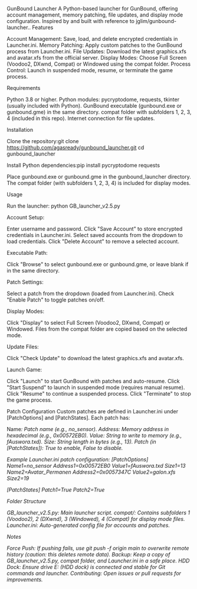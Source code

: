 GunBound Launcher
A Python-based launcher for GunBound, offering account management, memory patching, file updates, and display mode configuration. Inspired by and built with reference to jglim/gunbound-launcher..
Features

Account Management: Save, load, and delete encrypted credentials in Launcher.ini.
Memory Patching: Apply custom patches to the GunBound process from Launcher.ini.
File Updates: Download the latest graphics.xfs and avatar.xfs from the official server.
Display Modes: Choose Full Screen (Voodoo2, DXwnd, Compat) or Windowed using the compat folder.
Process Control: Launch in suspended mode, resume, or terminate the game process.

Requirements

Python 3.8 or higher.
Python modules: pycryptodome, requests, tkinter (usually included with Python).
GunBound executable (gunbound.exe or gunbound.gme) in the same directory.
compat folder with subfolders 1, 2, 3, 4 (included in this repo).
Internet connection for file updates.

Installation

Clone the repository:git clone https://github.com/agasready/gunbound_launcher.git
cd gunbound_launcher


Install Python dependencies:pip install pycryptodome requests


Place gunbound.exe or gunbound.gme in the gunbound_launcher directory.
The compat folder (with subfolders 1, 2, 3, 4) is included for display modes.

Usage

Run the launcher:
python GB_launcher_v2.5.py


Account Setup:

Enter username and password.
Click "Save Account" to store encrypted credentials in Launcher.ini.
Select saved accounts from the dropdown to load credentials.
Click "Delete Account" to remove a selected account.


Executable Path:

Click "Browse" to select gunbound.exe or gunbound.gme, or leave blank if in the same directory.


Patch Settings:

Select a patch from the dropdown (loaded from Launcher.ini).
Check "Enable Patch" to toggle patches on/off.


Display Modes:

Click "Display" to select Full Screen (Voodoo2, DXwnd, Compat) or Windowed.
Files from the compat folder are copied based on the selected mode.


Update Files:

Click "Check Update" to download the latest graphics.xfs and avatar.xfs.


Launch Game:

Click "Launch" to start GunBound with patches and auto-resume.
Click "Start Suspend" to launch in suspended mode (requires manual resume).
Click "Resume" to continue a suspended process.
Click "Terminate" to stop the game process.



Patch Configuration
Custom patches are defined in Launcher.ini under [PatchOptions] and [PatchStates]. Each patch has:

Name<i>: Patch name (e.g., no_sensor).
Address<i>: Memory address in hexadecimal (e.g., 0x00572EB0).
Value<i>: String to write to memory (e.g., fAuswora.txd).
Size<i>: String length in bytes (e.g., 13).
Patch<i> (in [PatchStates]): True to enable, False to disable.

Example Launcher.ini patch configuration:
[PatchOptions]
Name1=no_sensor
Address1=0x00572EB0
Value1=fAuswora.txd
Size1=13
Name2=Avatar_Permanen
Address2=0x0057347C
Value2=galon.xfs
Size2=19

[PatchStates]
Patch1=True
Patch2=True

Folder Structure

GB_launcher_v2.5.py: Main launcher script.
compat/: Contains subfolders 1 (Voodoo2), 2 (DXwnd), 3 (Windowed), 4 (Compat) for display mode files.
Launcher.ini: Auto-generated config file for accounts and patches.

Notes

Force Push: If pushing fails, use git push -f origin main to overwrite remote history (caution: this deletes remote data).
Backup: Keep a copy of GB_launcher_v2.5.py, compat folder, and Launcher.ini in a safe place.
HDD Dock: Ensure drive E: (HDD dock) is connected and stable for Git commands and launcher.
Contributing: Open issues or pull requests for improvements.

